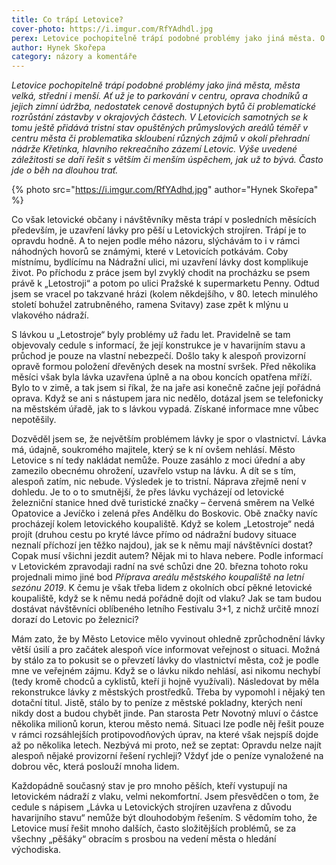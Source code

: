 ```yaml
---
title: Co trápí Letovice?
cover-photo: https://i.imgur.com/RfYAdhdl.jpg
perex: Letovice pochopitelně trápí podobné problémy jako jiná města. O jednom specifickém napsal komentář Hynek Skořepa. Týká se uzavření lávky pro pěší u Letovických strojíren.
author: Hynek Skořepa
category: názory a komentáře
---
```


*Letovice pochopitelně trápí podobné problémy jako jiná města, města velká, střední i menší. Ať už je to parkování v centru, oprava chodníků a jejich zimní údržba, nedostatek cenově dostupných bytů či problematické rozrůstání zástavby v okrajových částech. V Letovicích samotných se k tomu ještě přidává tristní stav opuštěných průmyslových areálů téměř v centru města či problematika skloubení různých zájmů v okolí přehradní nádrže Křetínka, hlavního rekreačního zázemí Letovic. Výše uvedené záležitosti se daří řešit s větším či menším úspěchem, jak už to bývá. Často jde o běh na dlouhou trať.*

{% photo src="https://i.imgur.com/RfYAdhd.jpg" author="Hynek Skořepa" %}

Co však letovické občany i návštěvníky města trápí v posledních měsících především, je uzavření lávky pro pěší u Letovických strojíren. Trápí je to opravdu hodně. A to nejen podle mého názoru, slýchávám to i v rámci náhodných hovorů se známými, které v Letovicích potkávám. Coby místnímu, bydlícímu na Nádražní ulici, mi uzavření lávky dost komplikuje život. Po příchodu z práce jsem byl zvyklý chodit na procházku se psem právě k „Letostroji“ a potom po ulici Pražské k supermarketu Penny. Odtud jsem se vracel po takzvané hrázi (kolem někdejšího, v 80. letech minulého století bohužel zatrubněného, ramena Svitavy) zase zpět k mlýnu u vlakového nádraží.

S lávkou u „Letostroje“ byly problémy už řadu let. Pravidelně se tam objevovaly cedule s informací, že její konstrukce je v havarijním stavu a průchod je pouze na vlastní nebezpečí. Došlo taky k alespoň provizorní opravě formou položení dřevěných desek na mostní svršek. Před několika měsíci však byla lávka uzavřena úplně a na obou koncích opatřena mříží. Bylo to v zimě, a tak jsem si říkal, že na jaře asi konečně začne její pořádná oprava. Když se ani s nástupem jara nic nedělo, dotázal jsem se telefonicky na městském úřadě, jak to s lávkou vypadá. Získané informace mne vůbec nepotěšily.

Dozvěděl jsem se, že největším problémem lávky je spor o vlastnictví. Lávka má, údajně, soukromého majitele, který se k ní ovšem nehlásí. Město Letovice s ní tedy nakládat nemůže. Pouze zasáhlo z moci úřední a aby zamezilo obecnému ohrožení, uzavřelo vstup na lávku. A dít se s tím, alespoň zatím, nic nebude. Výsledek je to tristní. Náprava zřejmě není v dohledu. Je to o to smutnější, že přes lávku vycházejí od letovické železniční stanice hned dvě turistické značky – červená směrem na Velké Opatovice a Jevíčko i zelená přes Andělku do Boskovic. Obě značky navíc procházejí kolem letovického koupaliště. Když se kolem „Letostroje“ nedá projít (druhou cestu po kryté lávce přímo od nádražní budovy situace neznalí příchozí jen těžko najdou), jak se k němu mají návštěvníci dostat? Copak musí všichni jezdit autem? Nějak mi to hlava nebere. Podle informací v Letovickém zpravodaji radní na své schůzi dne 20. března tohoto roku projednali mimo jiné bod *Příprava areálu městského koupaliště na letní sezónu 2019*. K čemu je však třeba lidem z okolních obcí pěkné letovické koupaliště, když se k němu nedá pořádně dojít od vlaku? Jak se tam budou dostávat návštěvníci oblíbeného letního Festivalu 3+1, z nichž určitě mnozí dorazí do Letovic po železnici?

Mám zato, že by Město Letovice mělo vyvinout ohledně zprůchodnění lávky větší úsilí a pro začátek alespoň více informovat veřejnost o situaci. Možná by stálo za to pokusit se o převzetí lávky do vlastnictví města, což je podle mne ve veřejném zájmu. Když se o lávku nikdo nehlásí, asi nikomu nechybí (tedy kromě chodců a cyklistů, kteří ji hojně využívali).  Následovat by měla rekonstrukce lávky z městských prostředků. Třeba by vypomohl i nějaký ten dotační titul. Jistě, stálo by to peníze z městské pokladny, kterých není nikdy dost a budou chybět jinde. Pan starosta Petr Novotný mluví o částce několika milionů korun, kterou město nemá. Situaci lze podle něj řešit pouze v rámci rozsáhlejších protipovodňových úprav, na které však nejspíš dojde až po několika letech. Nezbývá mi proto, než se zeptat: Opravdu nelze najít alespoň nějaké provizorní řešení rychleji?  Vždyť jde o peníze vynaložené na dobrou věc, která poslouží mnoha lidem.

Každopádně současný stav je pro mnoho pěších, kteří vystupují na letovickém nádraží z vlaku, velmi nekomfortní. Jsem přesvědčen o tom, že cedule s nápisem „Lávka u Letovických strojíren uzavřena z důvodu havarijního stavu“ nemůže být dlouhodobým řešením. S vědomím toho, že Letovice musí řešit mnoho dalších, často složitějších problémů, se za všechny „pěšáky“ obracím s prosbou na vedení města o hledání východiska.